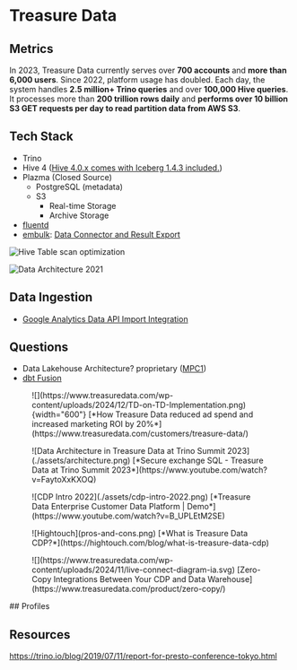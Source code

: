 # Treasure Data

## Metrics

In 2023, Treasure Data currently serves over **700 accounts** and **more than 6,000 users**. Since 2022, platform usage has doubled. Each day, the system handles **2.5 million+ Trino queries** and over **100,000 Hive queries**. It processes more than **200 trillion rows daily** and **performs over 10 billion S3 GET requests per day to read partition data from AWS S3**.



## Tech Stack

- Trino
- Hive 4 ([Hive 4.0.x comes with Iceberg 1.4.3 included.](https://iceberg.apache.org/docs/latest/hive/#feature-support))
- Plazma (Closed Source)
    - PostgreSQL (metadata)
    - S3
        - Real-time Storage
        - Archive Storage
- [fluentd](https://github.com/fluent/fluentd)
- [embulk](https://github.com/embulk/embulk): [Data Connector and Result Export](https://api-docs.treasuredata.com/blog/embulk-in-td/)

![Hive Table scan optimization](https://api-docs.treasuredata.com/static/f28b686ba570ef76e5e4598f687a8131/c6bbc/plazma-architecture.png)

![Data Architecture 2021](data-architecture-2021.png)


## Data Ingestion

- [Google Analytics Data API Import Integration](https://docs.treasuredata.com/articles/#!int/Google-Analytics-Data-API-Import-Integration)


## Questions

- Data Lakehouse Architecture? proprietary ([MPC1](https://api-docs.treasuredata.com/blog/hive-table-scan-optimization/))
- [dbt Fusion](https://www.getdbt.com/blog/new-code-new-license-understanding-the-new-license-for-the-dbt-fusion-engine)


<figure markdown="span">
  ![](https://www.treasuredata.com/wp-content/uploads/2024/12/TD-on-TD-Implementation.png){width="600"}
  [*How Treasure Data reduced ad spend and increased marketing ROI by 20%*](https://www.treasuredata.com/customers/treasure-data/)
</figure>


<figure markdown="span">
  ![Data Architecture in Treasure Data at Trino Summit 2023](./assets/architecture.png)
  [*Secure exchange SQL - Treasure Data at Trino Summit 2023*](https://www.youtube.com/watch?v=FaytoXxKXOQ)
</figure>

<figure markdown="span">
  ![CDP Intro 2022](./assets/cdp-intro-2022.png)
  [*Treasure Data Enterprise Customer Data Platform | Demo*](https://www.youtube.com/watch?v=B_UPLEtM2SE)
</figure>

<figure markdown="span">
  ![Hightouch](pros-and-cons.png)
  [*What is Treasure Data CDP?*](https://hightouch.com/blog/what-is-treasure-data-cdp)
</figure>

<figure markdown="span">
  ![](https://www.treasuredata.com/wp-content/uploads/2024/11/live-connect-diagram-ia.svg)
  [Zero-Copy Integrations Between Your CDP and Data Warehouse](https://www.treasuredata.com/product/zero-copy/)
</figure>
## Profiles

## Resources

https://trino.io/blog/2019/07/11/report-for-presto-conference-tokyo.html